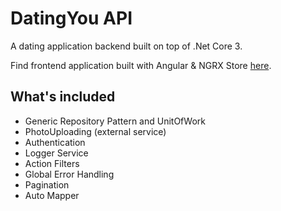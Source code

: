 # DatingYou API
A dating application backend built on top of .Net Core 3. 

Find frontend application built with Angular & NGRX Store [here](https://github.com/eneajaho/dating-client).

## What's included
- Generic Repository Pattern and UnitOfWork
- PhotoUploading (external service)
- Authentication
- Logger Service
- Action Filters
- Global Error Handling
- Pagination
- Auto Mapper


